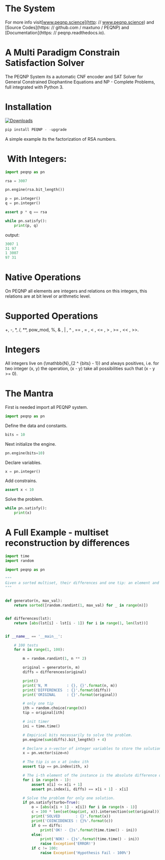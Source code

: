 # The System

For more info visit[www.peqnp.science](http: // www.peqnp.science) and [Source Codes](https: // github.com / maxtuno / PEQNP) and [Documentation](https: // peqnp.readthedocs.io).

# A Multi Paradigm Constrain Satisfaction Solver

The PEQNP System its a automatic CNF encoder and SAT Solver for General Constrained Diophantine Equations and NP - Complete Problems, full integrated with Python 3.

# Installation
[![Downloads](https://pepy.tech/badge/peqnp)](https://pepy.tech/project/peqnp)
```python
pip install PEQNP - -upgrade
```

A simple example its the factorization of RSA numbers.

#  With Integers:

```python
import peqnp as pn

rsa = 3007

pn.engine(rsa.bit_length())

p = pn.integer()
q = pn.integer()

assert p * q == rsa

while pn.satisfy():
    print(p, q)
```
output:
```python
3007 1
31 97
1 3007
97 31
```

# Native Operations

On PEQNP all elements are integers and relations on this integers, this relations are at bit level or arithmetic level.

# Supported Operations

+, -, *, /, \*\*, pow_mod, %, & , | , ^ , == , = , < , <= , > , >= , << , >>.

# Integers

All integers live on \(\mathbb{N}_{2 ^ {bits} - 1}\) and always positives, i.e. for two integer \(x, y\) the operation, \(x - y\) take all possibilities such that \(x - y >= 0\).

# The Mantra

First is needed import all PEQNP system.

```python
import peqnp as pn
```

Define the data and constants.

```python
bits = 10
```

Next initialize the engine.

```python
pn.engine(bits=10)
```

Declare variables.

```python
x = pn.integer()
```

Add constrains.

```python
assert x < 10
```

Solve the problem.

```python
while pn.satisfy():
    print(x)
```

# A Full Example - multiset reconstruction by differences

```python
import time
import random

import peqnp as pn

"""
Given a sorted multiset, their differences and one tip: an element and position for only one arbitrary element, is possible recovery the original multiset?
"""


def generator(n, max_val):
    return sorted([random.randint(1, max_val) for _ in range(n)])


def differences(lst):
    return [abs(lst[i] - lst[i - 1]) for i in range(1, len(lst))]


if __name__ == '__main__':

    # 100 tests
    for n in range(1, 100):

        m = random.randint(1, n ** 2)

        original = generator(n, m)
        diffs = differences(original)

        print()
        print('N, M         : {}, {}'.format(n, m))
        print('DIFFERENCES  : {}'.format(diffs))
        print('ORIGINAL     : {}'.format(original))

        # only one tip
        ith = random.choice(range(n))
        tip = original[ith]

        # init timer
        ini = time.time()

        # Empirical bits necessarily to solve the problem.
        pn.engine(sum(diffs).bit_length() + 4)

        # Declare a n-vector of integer variables to store the solution.
        x = pn.vector(size=n)

        # The tip is on x at index ith
        assert tip == pn.index(ith, x)

        # The i-th element of the instance is the absolute difference of two consecutive elements
        for i in range(n - 1):
            assert x[i] <= x[i + 1]
            assert pn.index(i, diffs) == x[i + 1] - x[i]

        # Solve the problem for only one solution.
        if pn.satisfy(turbo=True):
            o = [abs(x[i + 1] - x[i]) for i in range(n - 1)]
            c = 100 * len(set(map(int, x)).intersection(set(original))) / len(set(original))
            print('SOLVED       : {}'.format(x))
            print('COINCIDENCES : {}%'.format(c))
            if o == diffs:
                print('OK! - {}s'.format(time.time() - ini))
            else:
                print('NOK! - {}s'.format(time.time() - ini))
                raise Exception('ERROR!')
            if c != 100:
                raise Exception('Hypothesis Fail - 100%')
```
